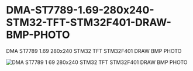 # DMA-ST7789-1.69-280x240-STM32-TFT-STM32F401-DRAW-BMP-PHOTO
DMA ST7789 1.69 280x240 STM32 TFT STM32F401 DRAW BMP PHOTO

![DMA ST7789 1 69 280x240 STM32 TFT STM32F401 DRAW BMP PHOTO](https://github.com/offpic/DMA-ST7789-1.69-280x240-STM32-TFT-STM32F401-DRAW-BMP-PHOTO/assets/31142397/457eda70-ebaa-4e98-8074-7b14a5745396)
